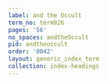 ```yaml
---
label: and the Occult
term_no: term926
pages: '56'
no_spaces: andtheOccult
pid: andtheoccult
order: '0042'
layout: generic_index_term
collection: index-headings
---
```

